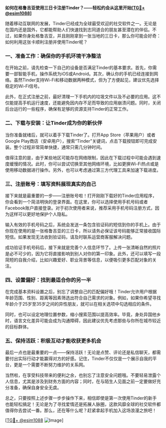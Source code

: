 **如何在格鲁吉亚使用三日卡注册Tinder？——轻松约会从这里开始[[TG💪+ @esim1088](https://t.me/s/esim1088)]**

随着移动互联网的发展，Tinder已经成为全球最受欢迎的社交软件之一。无论是在国内还是国外，它都能帮助人们快速找到志同道合的朋友甚至潜在的伴侣。不过，如果你身处格鲁吉亚，并且刚刚拿到一张当地的三日卡，那么你可能会好奇：如何利用这张卡顺利注册并使用Tinder呢？

### 一、准备工作：确保你的手机环境干净整洁

在开始之前，请先检查一下自己的设备是否满足Tinder的基本要求。首先，你需要一部智能手机，操作系统为iOS或Android。其次，确认你的手机已经连接到网络。虽然Tinder支持Wi-Fi和移动数据两种模式，但为了方便起见，建议优先选择稳定的Wi-Fi信号。

此外，在正式注册之前，最好清理一下手机内的垃圾文件以及不必要的应用。这不仅能提高手机运行速度，还能避免因内存不足而导致的应用崩溃问题。同时，关闭后台运行的一些程序，确保有足够的资源支持Tinder的正常工作。

### 二、下载与安装：让Tinder成为你的新伙伴

当你准备就绪后，就可以着手下载Tinder了。打开App Store（苹果用户）或者Google Play商店（安卓用户），搜索“Tinder”关键词，点击下载按钮即可完成安装。整个过程非常简单快捷，通常只需几分钟时间。

值得注意的是，由于某些地区可能存在网络限制，因此在下载过程中可能会遇到速度缓慢的情况。此时，你可以尝试切换至其他网络环境，比如更换Wi-Fi热点或是使用移动数据进行操作。另外，也可以考虑通过第三方代理工具来加速下载进度。

### 三、注册账号：填写资料展现真实的自己

接下来就是最重要的一步——注册账号啦！打开刚刚下载好的Tinder应用程序，你会看到一个简洁明快的登录界面。在这里，你可以选择使用手机号码或者Facebook账户直接登录。对于初次使用者来说，推荐采用手机号码注册方式，因为这样可以更好地保护个人隐私。

输入有效的手机号码之后，系统会发送一条包含验证码的短信到你的手机上。由于你现在使用的是一张格鲁吉亚的三日卡，所以请务必保证该号码能够正常接收国际短信。如果发现无法收到验证码，请及时联系运营商客服解决问题。

成功验证手机号码后，接下来就是完善个人信息环节了。上传一张清晰自然的照片是必不可少的，因为它将直接影响到别人对你的第一印象。此外，还可以填写一段简短的自我介绍，比如兴趣爱好、职业背景等信息，以便吸引更多匹配对象的关注。

### 四、设置偏好：找到最适合你的另一半

在完成基本资料设置之后，别忘了调整自己的匹配偏好哦！Tinder允许用户根据年龄范围、性别、距离等因素筛选出符合自己需求的对象。例如，如果你希望寻找年龄介于25岁至35岁之间的异性朋友，就可以在相关选项中勾选相应的条件。

同时，也可以设定地理位置参数，缩小搜索范围以提高效率。毕竟，身处异国他乡时，语言文化差异可能会成为沟通障碍，因此建议优先考虑那些与你所在城市较近的目标群体。

### 五、保持活跃：积极互动才能收获更多机会

最后一点也是最重要的一点——保持活跃！无论是点赞、评论还是私信聊天，都需要付出实际行动才能赢得对方的好感。记住，Tinder不仅仅是一个展示自我的平台，更是一个需要不断努力维护的关系网。

当然啦，在享受科技带来的便利之余，也别忘了注意安全问题哦。不要轻易泄露个人信息，尤其是涉及到财务方面的内容；同时，在与陌生人见面之前一定要做好充分准备，确保自身安全无虞。

总之，只要按照上述步骤一步步操作下来，相信即使是第一次使用Tinder的新手也能轻松搞定！无论是为了寻找爱情还是拓展人脉圈，这款风靡全球的社交软件都值得你去尝试一番。那么，还在等什么呢？赶紧拿起手机加入这场浪漫之旅吧！

[[TG💪+ @esim1088](https://t.me/s/esim1088) ![Image](https://i.postimg.cc/4NQfJmqS/Snipaste-2025-05-13-00-14-12.png)]